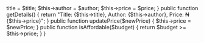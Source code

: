 <?php


namespace Library;

class Book
{
    private $title;
    private $author;
    private $price;

    public function __construct($title, $author, $price)
    {
        $this->title = $title;
        $this->author = $author;
        $this->price = $price;
    }

    public function getDetails()
    {
        return "Title: {$this->title}, Author: {$this->author}, Price: ₦{$this->price}";
    }

    public function updatePrice($newPrice)
    {
        $this->price = $newPrice;
    }

    public function isAffordable($budget)
    {
        return $budget >= $this->price;
    }
}
